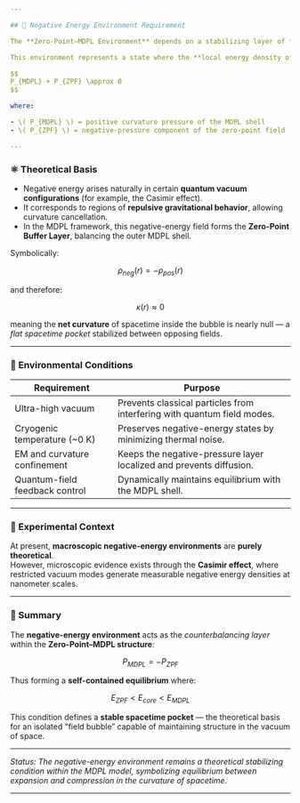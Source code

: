 ```yaml
---

## 🧊 Negative Energy Environment Requirement

The **Zero-Point–MDPL Environment** depends on a stabilizing layer of **negative energy density** to counter the compressive curvature of the **MDPL field**.

This environment represents a state where the **local energy density of spacetime** is **below the normal vacuum level**, producing a **negative-pressure effect** that expands or stabilizes the surrounding curvature.

$$
P_{MDPL} + P_{ZPF} \approx 0
$$

where:

- \( P_{MDPL} \) = positive curvature pressure of the MDPL shell  
- \( P_{ZPF} \) = negative-pressure component of the zero-point field  

---
```


### ⚛️ Theoretical Basis

- Negative energy arises naturally in certain **quantum vacuum configurations** (for example, the Casimir effect).  
- It corresponds to regions of **repulsive gravitational behavior**, allowing curvature cancellation.  
- In the MDPL framework, this negative-energy field forms the **Zero-Point Buffer Layer**, balancing the outer MDPL shell.

Symbolically:

$$
\rho_{neg}(r) = -\rho_{pos}(r)
$$

and therefore:

$$
\kappa(r) \approx 0
$$

meaning the **net curvature** of spacetime inside the bubble is nearly null — a *flat spacetime pocket* stabilized between opposing fields.

---

### 🌌 Environmental Conditions

| **Requirement** | **Purpose** |
|------------------|-------------|
| Ultra-high vacuum | Prevents classical particles from interfering with quantum field modes. |
| Cryogenic temperature (~0 K) | Preserves negative-energy states by minimizing thermal noise. |
| EM and curvature confinement | Keeps the negative-pressure layer localized and prevents diffusion. |
| Quantum-field feedback control | Dynamically maintains equilibrium with the MDPL shell. |

---

### 🔬 Experimental Context

At present, **macroscopic negative-energy environments** are **purely theoretical**.  
However, microscopic evidence exists through the **Casimir effect**, where restricted vacuum modes generate measurable negative energy densities at nanometer scales.

---

### 💠 Summary

The **negative-energy environment** acts as the *counterbalancing layer* within the **Zero-Point–MDPL structure**:

$$
P_{MDPL} = -P_{ZPF}
$$

Thus forming a **self-contained equilibrium** where:

$$
E_{ZPF} < E_{core} < E_{MDPL}
$$

This condition defines a **stable spacetime pocket** — the theoretical basis for an isolated “field bubble” capable of maintaining structure in the vacuum of space.

---

*Status: The negative-energy environment remains a theoretical stabilizing condition within the MDPL model, symbolizing equilibrium between expansion and compression in the curvature of spacetime.*

---
